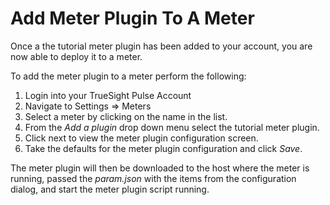 Add Meter Plugin To A Meter
===========================

Once a the tutorial meter plugin has been added to your account, you are now able to deploy it to a meter.


To add the meter plugin to a meter perform the following:

1. Login into your TrueSight Pulse Account
2. Navigate to Settings => Meters
3. Select a meter by clicking on the name in the list.
4. From the _Add a plugin_ drop down menu select the tutorial meter plugin.
5. Click next to view the meter plugin configuration screen.
6. Take the defaults for the meter plugin configuration and click _Save_.

The meter plugin will then be downloaded to the host where the meter is running,
passed the _param.json_ with the items from the configuration dialog, and start
the meter plugin script running.
